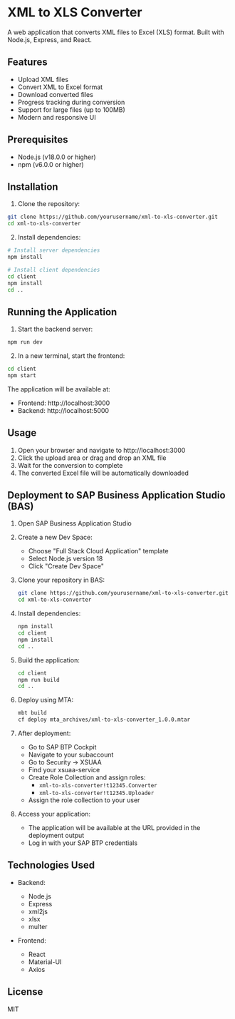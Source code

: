# XML to XLS Converter

A web application that converts XML files to Excel (XLS) format. Built with Node.js, Express, and React.

## Features

- Upload XML files
- Convert XML to Excel format
- Download converted files
- Progress tracking during conversion
- Support for large files (up to 100MB)
- Modern and responsive UI

## Prerequisites

- Node.js (v18.0.0 or higher)
- npm (v6.0.0 or higher)

## Installation

1. Clone the repository:
```bash
git clone https://github.com/yourusername/xml-to-xls-converter.git
cd xml-to-xls-converter
```

2. Install dependencies:
```bash
# Install server dependencies
npm install

# Install client dependencies
cd client
npm install
cd ..
```

## Running the Application

1. Start the backend server:
```bash
npm run dev
```

2. In a new terminal, start the frontend:
```bash
cd client
npm start
```

The application will be available at:
- Frontend: http://localhost:3000
- Backend: http://localhost:5000

## Usage

1. Open your browser and navigate to http://localhost:3000
2. Click the upload area or drag and drop an XML file
3. Wait for the conversion to complete
4. The converted Excel file will be automatically downloaded

## Deployment to SAP Business Application Studio (BAS)

1. Open SAP Business Application Studio
2. Create a new Dev Space:
   - Choose "Full Stack Cloud Application" template
   - Select Node.js version 18
   - Click "Create Dev Space"

3. Clone your repository in BAS:
   ```bash
   git clone https://github.com/yourusername/xml-to-xls-converter.git
   cd xml-to-xls-converter
   ```

4. Install dependencies:
   ```bash
   npm install
   cd client
   npm install
   cd ..
   ```

5. Build the application:
   ```bash
   cd client
   npm run build
   cd ..
   ```

6. Deploy using MTA:
   ```bash
   mbt build
   cf deploy mta_archives/xml-to-xls-converter_1.0.0.mtar
   ```

7. After deployment:
   - Go to SAP BTP Cockpit
   - Navigate to your subaccount
   - Go to Security -> XSUAA
   - Find your xsuaa-service
   - Create Role Collection and assign roles:
     - `xml-to-xls-converter!t12345.Converter`
     - `xml-to-xls-converter!t12345.Uploader`
   - Assign the role collection to your user

8. Access your application:
   - The application will be available at the URL provided in the deployment output
   - Log in with your SAP BTP credentials

## Technologies Used

- Backend:
  - Node.js
  - Express
  - xml2js
  - xlsx
  - multer

- Frontend:
  - React
  - Material-UI
  - Axios

## License

MIT 
